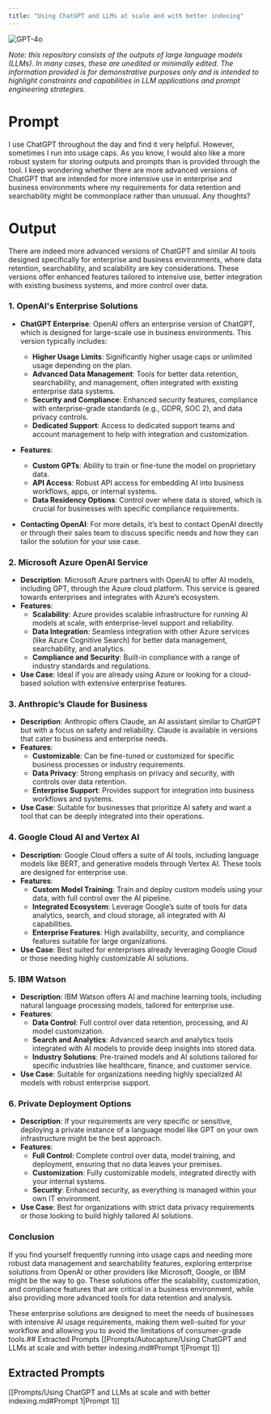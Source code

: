 ```yaml
---
title: "Using ChatGPT and LLMs at scale and with better indexing"
---
```

![GPT-4o](https://img.shields.io/badge/GPT--4o-3333FF?style=for-the-badge&logo=openai&logoColor=white)



*Note: this repository consists of the outputs of large language models (LLMs). In many cases, these are unedited or minimally edited. The information provided is for demonstrative purposes only and is intended to highlight constraints and capabilities in LLM applications and prompt engineering strategies.*


# Prompt

I use ChatGPT throughout the day and find it very helpful. However, sometimes I run into usage caps. As you know, I would also like a more robust system for storing outputs and prompts than is provided through the tool. I keep wondering whether there are more advanced versions of ChatGPT that are intended for more intensive use in enterprise and business environments where my requirements for data retention and searchability might be commonplace rather than unusual. Any thoughts?

# Output
There are indeed more advanced versions of ChatGPT and similar AI tools designed specifically for enterprise and business environments, where data retention, searchability, and scalability are key considerations. These versions offer enhanced features tailored to intensive use, better integration with existing business systems, and more control over data.

### **1. OpenAI's Enterprise Solutions**
   - **ChatGPT Enterprise**: OpenAI offers an enterprise version of ChatGPT, which is designed for large-scale use in business environments. This version typically includes:
     - **Higher Usage Limits**: Significantly higher usage caps or unlimited usage depending on the plan.
     - **Advanced Data Management**: Tools for better data retention, searchability, and management, often integrated with existing enterprise data systems.
     - **Security and Compliance**: Enhanced security features, compliance with enterprise-grade standards (e.g., GDPR, SOC 2), and data privacy controls.
     - **Dedicated Support**: Access to dedicated support teams and account management to help with integration and customization.

   - **Features**:
     - **Custom GPTs**: Ability to train or fine-tune the model on proprietary data.
     - **API Access**: Robust API access for embedding AI into business workflows, apps, or internal systems.
     - **Data Residency Options**: Control over where data is stored, which is crucial for businesses with specific compliance requirements.

   - **Contacting OpenAI**: For more details, it’s best to contact OpenAI directly or through their sales team to discuss specific needs and how they can tailor the solution for your use case.

### **2. Microsoft Azure OpenAI Service**
   - **Description**: Microsoft Azure partners with OpenAI to offer AI models, including GPT, through the Azure cloud platform. This service is geared towards enterprises and integrates with Azure’s ecosystem.
   - **Features**:
     - **Scalability**: Azure provides scalable infrastructure for running AI models at scale, with enterprise-level support and reliability.
     - **Data Integration**: Seamless integration with other Azure services (like Azure Cognitive Search) for better data management, searchability, and analytics.
     - **Compliance and Security**: Built-in compliance with a range of industry standards and regulations.
   - **Use Case**: Ideal if you are already using Azure or looking for a cloud-based solution with extensive enterprise features.

### **3. Anthropic’s Claude for Business**
   - **Description**: Anthropic offers Claude, an AI assistant similar to ChatGPT but with a focus on safety and reliability. Claude is available in versions that cater to business and enterprise needs.
   - **Features**:
     - **Customizable**: Can be fine-tuned or customized for specific business processes or industry requirements.
     - **Data Privacy**: Strong emphasis on privacy and security, with controls over data retention.
     - **Enterprise Support**: Provides support for integration into business workflows and systems.
   - **Use Case**: Suitable for businesses that prioritize AI safety and want a tool that can be deeply integrated into their operations.

### **4. Google Cloud AI and Vertex AI**
   - **Description**: Google Cloud offers a suite of AI tools, including language models like BERT, and generative models through Vertex AI. These tools are designed for enterprise use.
   - **Features**:
     - **Custom Model Training**: Train and deploy custom models using your data, with full control over the AI pipeline.
     - **Integrated Ecosystem**: Leverage Google’s suite of tools for data analytics, search, and cloud storage, all integrated with AI capabilities.
     - **Enterprise Features**: High availability, security, and compliance features suitable for large organizations.
   - **Use Case**: Best suited for enterprises already leveraging Google Cloud or those needing highly customizable AI solutions.

### **5. IBM Watson**
   - **Description**: IBM Watson offers AI and machine learning tools, including natural language processing models, tailored for enterprise use.
   - **Features**:
     - **Data Control**: Full control over data retention, processing, and AI model customization.
     - **Search and Analytics**: Advanced search and analytics tools integrated with AI models to provide deep insights into stored data.
     - **Industry Solutions**: Pre-trained models and AI solutions tailored for specific industries like healthcare, finance, and customer service.
   - **Use Case**: Suitable for organizations needing highly specialized AI models with robust enterprise support.

### **6. Private Deployment Options**
   - **Description**: If your requirements are very specific or sensitive, deploying a private instance of a language model like GPT on your own infrastructure might be the best approach.
   - **Features**:
     - **Full Control**: Complete control over data, model training, and deployment, ensuring that no data leaves your premises.
     - **Customization**: Fully customizable models, integrated directly with your internal systems.
     - **Security**: Enhanced security, as everything is managed within your own IT environment.
   - **Use Case**: Best for organizations with strict data privacy requirements or those looking to build highly tailored AI solutions.

### **Conclusion**
If you find yourself frequently running into usage caps and needing more robust data management and searchability features, exploring enterprise solutions from OpenAI or other providers like Microsoft, Google, or IBM might be the way to go. These solutions offer the scalability, customization, and compliance features that are critical in a business environment, while also providing more advanced tools for data retention and analysis.

These enterprise solutions are designed to meet the needs of businesses with intensive AI usage requirements, making them well-suited for your workflow and allowing you to avoid the limitations of consumer-grade tools.## Extracted Prompts
[[Prompts/Autocapture/Using ChatGPT and LLMs at scale and with better indexing.md#Prompt 1|Prompt 1]]





## Extracted Prompts
[[Prompts/Using ChatGPT and LLMs at scale and with better indexing.md#Prompt 1|Prompt 1]]
